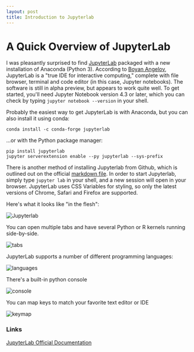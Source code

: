 ```yaml
---
layout: post
title: Introduction to Jupyterlab
---
```


# A Quick Overview of JupyterLab

I was pleasantly surprised to find [JupyterLab](https://github.com/jupyterlab/jupyterlab) packaged with a new installation of Anaconda (Python 3). According to [Boyan Angelov](https://medium.com/@boyanangelov), JupyterLab is a "true IDE for interactive computing," complete with file browser, terminal and code editor (in this case, Jupyter notebooks). The software is still in alpha preview, but appears to work quite well. To get started, you'll need Jupyter Notebook version 4.3 or later, which you can check by typing `jupyter notebook --version` in your shell. 

Probably the easiest way to get JupyterLab is with Anaconda, but you can also install it using conda: 

```shell
conda install -c conda-forge jupyterlab
```

...or with the Python package manager:

```shell
pip install jupyterlab
jupyter serverextension enable --py jupyterlab --sys-prefix
```

There is another method of installing Jupyterlab from Github, which is outlined out on the official [markdown file](https://github.com/jupyterlab/jupyterlab). In order to start Jupyterlab, simply type `jupyter lab` in your shell, and a new session will open in your browser. JupyterLab uses CSS Variables for styling, so only the latest versions of Chrome, Safari and Firefox are supported. 

Here's what it looks like "in the flesh":

![Jupyterlab](assets/jupyerlab.png)

You can open multiple tabs and have several Python or R kernels running side-by-side. 

![tabs](tabs.png)

JupyterLab supports a number of different programming languages:

![languages](languages.png)

There's a built-in python console

![console](console.png)

You can map keys to match your favorite text editor or IDE

![keymap](keymap.png)


### Links

[JupyterLab Official Documentation](http://jupyterlab-tutorial.readthedocs.io/en/latest/)
